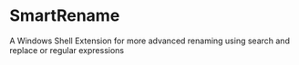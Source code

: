 # SmartRename
A Windows Shell Extension for more advanced renaming using search and replace or regular expressions
